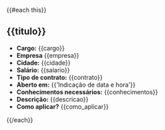 {{#each this}}
## {{titulo}}

* **Cargo:** {{cargo}}
* **Empresa** {{empresa}}
* **Cidade:** {{cidade}}
* **Salário:** {{salario}}
* **Tipo de contrato:** {{contrato}}
* **Aberto em:** {{'Indicação de data e hora'}}
* **Conhecimentos necessários:** {{conhecimentos}}
* **Descrição:** {{descricao}}
* **Como aplicar?** {{como_aplicar}}

{{/each}}